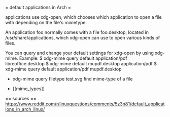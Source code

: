 = default applications in Arch =

applications use xdg-open, which chooses which application to open a file with depending on the file's mimetype.


An application foo normally comes with a file foo.desktop, located in /usr/share/applications, which xdg-open can use to open various kinds of files.


You can query and change your default settings for xdg-open by using xdg-mime. Example:
$ xdg-mime query default application/pdf
libreoffice.desktop
$ xdg-mime default mupdf.desktop application/pdf
$ xdg-mime query default application/pdf
mupdf.desktop

* xdg-mime query filetype test.svg
find mime-type of a file


* [[mime_types]]

== sources ==
https://www.reddit.com/r/linuxquestions/comments/5z3n81/default_applications_in_arch_linux/


